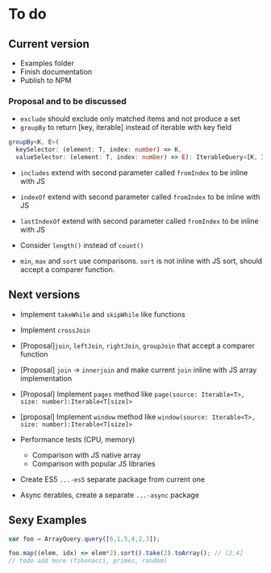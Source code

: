 # To do

## Current version

* Examples folder
* Finish documentation
* Publish to NPM

### Proposal and to be discussed

* `exclude` should exclude only matched items and not produce a set
* `groupBy` to return [key, iterable] instead of iterable with key field

```ts
groupBy<K, E>(
  keySelector: (element: T, index: number) => K,
  valueSelector: (element: T, index: number) => E): IterableQuery<[K, IterableQuery<E>]>;
```

* `includes` extend with second parameter called `fromIndex` to be inline with JS
* `indexOf` extend with second parameter called `fromIndex` to be inline with JS
* `lastIndexOf` extend with second parameter called `fromIndex` to be inline with JS

* Consider `length()` instead of `count()`
* `min`, `max` and `sort` use comparisons. `sort` is not inline with JS sort, should accept a comparer function.

## Next versions

* Implement `takeWhile` and `skipWhile` like functions
* Implement `crossJoin`
* [Proposal]`join`, `leftJoin`, `rightJoin`, `groupJoin` that accept a comparer function
* [Proposal] `join` -> `innerjoin` and make current `join` inline with JS array implementation
* [Proposal] Implement `pages` method like `page(source: Iterable<T>, size: number):Iterable<T[size]>`
* [proposal] Implement `window` method like `window(source: Iterable<T>, size: number):Iterable<T[size]>`

* Performance tests (CPU, memory)
  * Comparison with JS native array
  * Comparison with popular JS libraries
* Create ES5 `...-es5` separate package from current one
* Async iterables, create a separate `...-async` package

## Sexy Examples

```js
var foo = ArrayQuery.query([6,1,5,4,2,3]);

foo.map((elem, idx) => elem*2).sort().take(2).toArray(); // [2,4]
// todo add more (fibonacci, primes, random)

```